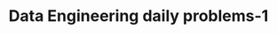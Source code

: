 ---
title: Data Engineering daily problems-1
tags: [Data Engineering, Python, AWS Lambda, SQLite]
style: border
color: primary
external_url: https://medium.com/mlearning-ai/data-engineering-daily-problems-1-85ca36192478
description: Improve your Implicit Knowledge with these double ration of Poltergeists using AWS Lambda.
---